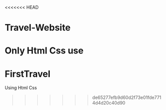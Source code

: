 <<<<<<< HEAD
# Travel-Website
Only Html Css use
=======
# FirstTravel
Using Html Css
>>>>>>> de65277efb9d60d2f73e01fde7714d4d20c40d90
